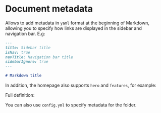 # Document metadata

Allows to add metadata in `yaml` format at the beginning of Markdown, allowing you to specify how links are displayed in the sidebar and navigation bar. E.g:

```md
---
title: Sidebar title
isNav: true
navTitle: Navigation bar title
sidebarIgnore: true
---

# Markdown title
```

In addition, the homepage also supports `hero` and `features`, for example:

<gbp-raw src="/docs/en/README.md" range="-19"></gbp-raw>

Full definition:

<gbp-raw src="/src/common/frontmatter.ts"></gbp-raw>

You can also use `config.yml` to specify metadata for the folder.
